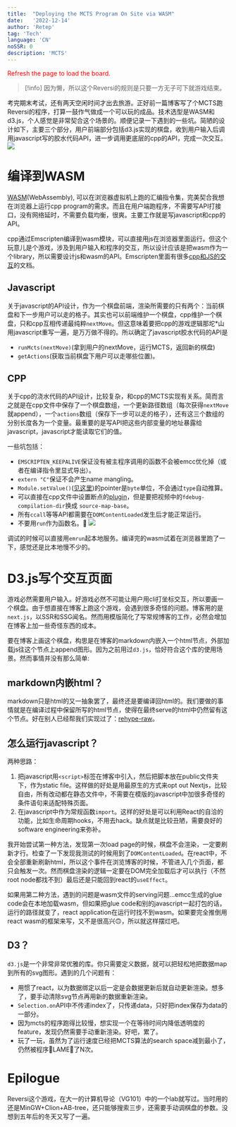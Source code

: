 ```yaml
---
title:  "Deploying the MCTS Program On Site via WASM"
date:   '2022-12-14'
author: 'Retep' 
tag: 'Tech'
language: 'CN'
noSSR: 0
description: 'MCTS'
---
```

<script src="https://d3js.org/d3.v7.min.js"></script>
<script src="/scripts/glue.js"></script>
<script src="/scripts/mcts.js"></script>
<script src="/scripts/reversi.js"></script>

<div id="mcts">
<span id="mcts-loading" style="color: red">Refresh the page to load the board.</span>
</div>


>[!info]
> 因为懒，所以这个Reversi的规则是只要一方无子可下就游戏结束。

考完期末考试，还有两天空闲时间才出去旅游。正好前一篇博客写了个MCTS跑Reversi的程序，打算一鼓作气做成一个可以玩的成品。技术选型是WASM和d3.js，个人感觉是非常契合这个场景的。顺便记录一下遇到的一些坑。简陋的设计如下，主要三个部分，用户前端部分包括d3.js实现的棋盘，收到用户输入后调用javascript写的胶水代码API，进一步调用更底层的cpp的API，完成一次交互。
![](/images/2022-12-14-wasm-mcts/wasm-vert.png)

# 编译到WASM
[WASM](https://webassembly.github.io/spec/core/index.html)(WebAssembly), 可以在浏览器虚拟机上跑的汇编指令集，完美契合我想在浏览器上运行cpp program的需求。而且在用户端跑程序，不需要写API打接口，没有网络延时，不需要负载均衡，很爽。主要工作就是写javascript和cpp的API。

cpp通过Emscripten编译到wasm模块，可以直接用js在浏览器里面运行。但这个玩意儿是个游戏，涉及到用户输入和程序的交互，所以设计应该是把wasm作为一个library，所以需要设计js和wasm的API。Emscripten里面有很多[cpp和JS的交互](https://emscripten.org/docs/porting/connecting_cpp_and_javascript/Interacting-with-code.html#interacting-with-code-ccall-cwrap)的文档。


## Javascript
关于javascript的API设计，作为一个棋盘前端，渲染所需要的只有两个：当前棋盘和下一步用户可以走的格子。其实也可以前端维护一个棋盘，cpp维护一个棋盘，只和cpp互相传递最纯粹`nextMove`。但这意味着要把cpp的游戏逻辑那坨*山用javascript重写一遍，是万万做不得的。所以确定了javascript胶水代码的API是
- `runMcts(nextMove)`(拿到用户的nextMove，运行MCTS，返回新的棋盘)
- `getActions`(获取当前棋盘下用户可以走哪些位置)。

## CPP
关于cpp的浇水代码的API设计，比较复杂，和cpp的MCTS实现有关系。简而言之就是在cpp文件中保存了一个棋盘数组，一个更新路径数组（每次获得`nextMove`就append），一个`actions`数组（保存下一步可以走的格子），还有这三个数组的分别长度各为一个变量。最重要的是写API把这些内部变量的地址暴露给javascript，javascript才能读取它们的值。

一些坑包括：
- `EMSCRIPTEN_KEEPALIVE`保证没有被主程序调用的函数不会被emcc优化掉（或者在编译指令里显式导出）。
- `extern "C"`保证不会产生name mangling。
- `Module.setValue()`([见这里](https://emscripten.org/docs/api_reference/preamble.js.html#setValue))的pointer是`byte`单位，不会通过`type`自动推算。
- 可以直接在cpp文件中设置断点的[plugin](https://developer.chrome.com/blog/wasm-debugging-2020/)，但是要把视频中的`fdebug-compilation-dir`换成 `source-map-base`。
- 所有`ccall`等等API都需要在`DOMContentLoaded`发生后才能正常运行。
- 不要用`run`作为函数名。🫠
![](/images/2022-12-14-wasm-mcts/no_run.png)

调试的时候可以直接用`emrun`起本地服务。编译完的wasm试着在浏览器里跑了一下，感觉还是比本地慢不少的。

# D3.js写个交互页面

游戏必然需要用户输入。好游戏必然不可能让用户用cli打坐标交互，所以要画一个棋盘。由于想直接在博客上跑这个游戏，会遇到很多奇怪的问题。博客用的是`next.js`，以SSR和SSG闻名。然而用模版简化了写常规博客的工作，必然会增加在博客上加一些奇怪东西的成本。

要在博客上画这个棋盘，构思是在博客的markdown内嵌入一个html节点，外部加载js往这个节点上append图形。因为之前用过`d3.js`，恰好符合这个库的使用场景。然而事情并没有那么简单:


## markdown内嵌html？
markdown只是html的又一抽象罢了，最终还是要编译回html的。我们要做的事情就是在编译过程中保留所写的html节点，使得在最终serve的html中仍然留有这个节点。好在别人已经帮我们实现过了：[rehype-raw](https://github.com/rehypejs/rehype-raw)。

## 怎么运行javascript？

两种思路：
1. 把javascript用`<script>`标签在博客中引入，然后把脚本放在public文件夹下，作为static file。这样做的好处是用最原生的方式来opt out Nextjs，比较自由，所有改动都在静态文件中，不需要在模版的javascript中加很多奇怪的条件语句来适配特殊页面。
2. 在javascript中作为常规函数`import`。这样的好处是可以利用React的自洽的功能，比如生命周期hooks，不用去hack。缺点就是比较丑陋，需要良好的software engineering来弥补。

我开始尝试第一种方法，发现第一次load page的时候，棋盘不会渲染，一定要刷新才行。检查了一下发现我测试的时候用到了`DOMContentLoaded`。在react中，不会全部重新刷新html，所以这个事件在浏览博客的时候，不管进入几个页面，都只会触发一次。然而棋盘渲染的逻辑一定要在DOM完全加载后才可以执行（不然root node都找不到）最后还是只能回到react的`useEffect`。

如果用第二种方法，遇到的问题是wasm文件的serving问题...emcc生成的glue code会在本地加载wasm，但如果把glue code和别的javascript一起打包的话，运行的路径就变了，react application在运行时找不到wasm。如果要完全推倒用react wasm的框架来写，又不是很高兴🙃，所以就这样摆烂吧。

## D3？
`d3.js`是一个非常非常优雅的库。你只需要定义数据，就可以把轻松地把数据map到所有的svg图形。遇到的几个问题有：

- 用惯了react，以为数据绑定以后一定是会数据更新后就自动更新渲染。想多了，要手动清除svg节点再用新的数据重新渲染。
- `Selection.on`API中不传递index了，只传递data，只好把index保存为data的一部分。
- 因为mcts的程序跑得比较慢，想实现一个在等待时间内降低透明度的feature，发现仍然需要手动重新渲染。好吧，累了。
- 玩了一玩，虽然为了运行速度已经把MCTS算法的search space减到最小了，仍然被程序🤡LAME🤡了N次。


# Epilogue

Reversi这个游戏，在大一的计算机导论（VG101）中的一个lab就写过。当时用的还是MinGW+Clion+AB-tree，还只能够搜索三步，还需要手动调棋盘的参数。没想到五年后的冬天又写了一遍。

